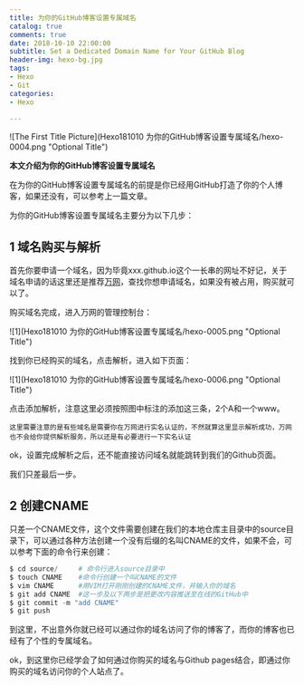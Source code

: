 ```yaml
---
title: 为你的GitHub博客设置专属域名
catalog: true
comments: true
date: 2018-10-10 22:00:00
subtitle: Set a Dedicated Domain Name for Your GitHub Blog
header-img: hexo-bg.jpg
tags:
- Hexo
- Git
categories:
- Hexo

---
```

![The First Title Picture](Hexo181010 为你的GitHub博客设置专属域名/hexo-0004.png "Optional Title")

<!-- more -->

**本文介绍为你的GitHub博客设置专属域名**

在为你的GitHub博客设置专属域名的前提是你已经用GitHub打造了你的个人博客，如果还没有，可以参考上一篇文章。

为你的GitHub博客设置专属域名主要分为以下几步：
## 1 域名购买与解析
首先你要申请一个域名，因为毕竟xxx.github.io这个一长串的网址不好记，关于域名申请的话这里还是推荐[万网](https://wanwang.aliyun.com/)，查找你想申请域名，如果没有被占用，购买就可以了。

购买域名完成，进入万网的管理控制台：

![1](Hexo181010 为你的GitHub博客设置专属域名/hexo-0005.png "Optional Title")

找到你已经购买的域名，点击解析，进入如下页面：

![1](Hexo181010 为你的GitHub博客设置专属域名/hexo-0006.png "Optional Title")

点击添加解析，注意这里必须按照图中标注的添加这三条，2个A和一个www。

`这里需要注意的是有些域名是需要你在万网进行实名认证的，不然就算这里显示解析成功，万网也不会给你提供解析服务，所以还是有必要进行一下实名认证`


ok，设置完成解析之后，还不能直接访问域名就能跳转到我们的Github页面。

我们只差最后一步。

## 2 创建CNAME

只差一个CNAME文件，这个文件需要创建在我们的本地仓库主目录中的source目录下，可以通过各种方法创建一个没有后缀的名叫CNAME的文件，如果不会，可以参考下面的命令行来创建：
```python
$ cd source/     # 命令行进入source目录中
$ touch CNAME    #命令行创建一个叫CNAME的文件
$ vim CNAME      #用VIM打开刚刚创建的CNAME文件，并输入你的域名
$ git add CNAME  #这一步及以下两步是把更改内容推送至在线的GitHub中
$ git commit -m "add CNAME"
$ git push
```
到这里，不出意外你就已经可以通过你的域名访问了你的博客了，而你的博客也已经有了个性的专属域名。

ok，到这里你已经学会了如何通过你购买的域名与Github pages结合，即通过你购买的域名访问你的个人站点了。



